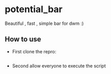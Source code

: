 # potential_bar
Beautiful , fast , simple bar for dwm :)

## How to use

* First clone the repro:
  ``` git clone https://github.com/PotentialAlu/potential_bar
* Second allow everyone to execute the script
```chmod +x bar.sh


